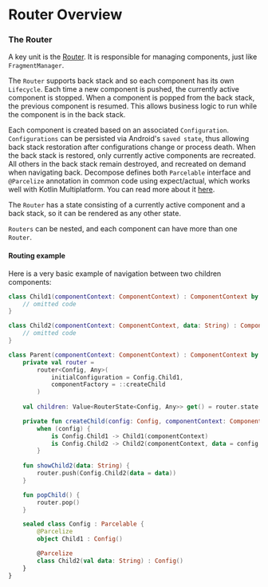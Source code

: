 

# Router Overview 

### The Router

A key unit is the [Router](https://github.com/arkivanov/Decompose/blob/master/decompose/src/commonMain/kotlin/com/arkivanov/decompose/Router.kt). It is responsible for managing components, just like `FragmentManager`.

The `Router` supports back stack and so each component has its own `Lifecycle`. Each time a new component is pushed, the currently active component is stopped. When a component is popped from the back stack, the previous component is resumed. This allows business logic to run while the component is in the back stack.

Each component is created based on an associated `Configuration`. `Configurations` can be persisted via Android's `saved state`, thus allowing back stack restoration after configurations change or process death. When the back stack is restored, only currently active components are recreated. All others in the back stack remain destroyed, and recreated on demand when navigating back. Decompose defines both `Parcelable` interface and `@Parcelize` annotation in common code using expect/actual, which works well with Kotlin Multiplatform. You can read more about it [here](https://kotlinlang.org/docs/reference/compiler-plugins.html#parcelable-implementations-generator).

The `Router` has a state consisting of a currently active component and a back stack, so it can be rendered as any other state.

`Routers` can be nested, and each component can have more than one `Router`.

#### Routing example

Here is a very basic example of navigation between two children components:

```kotlin
class Child1(componentContext: ComponentContext) : ComponentContext by componentContext {
    // omitted code
}

class Child2(componentContext: ComponentContext, data: String) : ComponentContext by componentContext {
    // omitted code
}

class Parent(componentContext: ComponentContext) : ComponentContext by componentContext {
    private val router =
        router<Config, Any>(
            initialConfiguration = Config.Child1,
            componentFactory = ::createChild
        )
    
    val children: Value<RouterState<Config, Any>> get() = router.state

    private fun createChild(config: Config, componentContext: ComponentContext): Any =
        when (config) {
            is Config.Child1 -> Child1(componentContext)
            is Config.Child2 -> Child2(componentContext, data = config.data)
        }
        
    fun showChild2(data: String) {
        router.push(Config.Child2(data = data))
    }

    fun popChild() {
        router.pop()
    }

    sealed class Config : Parcelable {
        @Parcelize
        object Child1 : Config()

        @Parcelize
        class Child2(val data: String) : Config()
    }
}
```